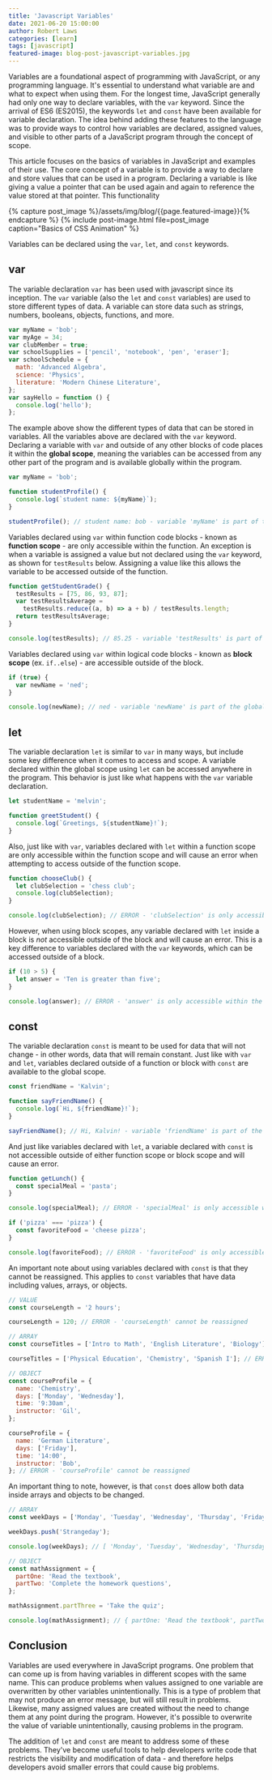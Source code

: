 ```yaml
---
title: 'Javascript Variables'
date: 2021-06-20 15:00:00
author: Robert Laws
categories: [learn]
tags: [javascript]
featured-image: blog-post-javascript-variables.jpg
---
```


Variables are a foundational aspect of programming with JavaScript, or any programming language. It's essential to understand what variable are and what to expect when using them.<!-- more --> For the longest time, JavaScript generally had only one way to declare variables, with the `var` keyword. Since the arrival of ES6 (ES2015), the keywords `let` and `const` have been available for variable declaration. The idea behind adding these features to the language was to provide ways to control how variables are declared, assigned values, and visible to other parts of a JavaScript program through the concept of scope.

This article focuses on the basics of variables in JavaScript and examples of their use. The core concept of a variable is to provide a way to declare and store values that can be used in a program. Declaring a variable is like giving a value a pointer that can be used again and again to reference the value stored at that pointer. This functionality

{% capture post_image %}/assets/img/blog/{{page.featured-image}}{% endcapture %}
{% include post-image.html file=post_image caption="Basics of CSS Animation" %}

Variables can be declared using the `var`, `let`, and `const` keywords.

## var

The variable declaration `var` has been used with javascript since its inception. The `var` variable (also the `let` and `const` variables) are used to store different types of data. A variable can store data such as strings, numbers, booleans, objects, functions, and more.

```javascript
var myName = 'bob';
var myAge = 34;
var clubMember = true;
var schoolSupplies = ['pencil', 'notebook', 'pen', 'eraser'];
var schoolSchedule = {
  math: 'Advanced Algebra',
  science: 'Physics',
  literature: 'Modern Chinese Literature',
};
var sayHello = function () {
  console.log('hello');
};
```

The example above show the different types of data that can be stored in variables. All the variables above are declared with the `var` keyword. Declaring a variable with `var` and outside of any other blocks of code places it within the **global scope**, meaning the variables can be accessed from any other part of the program and is available globally within the program.

```javascript
var myName = 'bob';

function studentProfile() {
  console.log(`student name: ${myName}`);
}

studentProfile(); // student name: bob - variable 'myName' is part of the global scope
```

Variables declared using `var` within function code blocks - known as **function scope** - are only accessible within the function. An exception is when a variable is assigned a value but not declared using the `var` keyword, as shown for `testResults` below. Assigning a value like this allows the variable to be accessed outside of the function.

```javascript
function getStudentGrade() {
  testResults = [75, 86, 93, 87];
  var testResultsAverage =
    testResults.reduce((a, b) => a + b) / testResults.length;
  return testResultsAverage;
}

console.log(testResults); // 85.25 - variable 'testResults' is part of the global scope
```

Variables declared using `var` within logical code blocks - known as **block scope** (ex. `if..else`) - are accessible outside of the block.

```javascript
if (true) {
  var newName = 'ned';
}

console.log(newName); // ned - variable 'newName' is part of the global scope
```

## let

The variable declaration `let` is similar to `var` in many ways, but include some key difference when it comes to access and scope. A variable declared within the global scope using `let` can be accessed anywhere in the program. This behavior is just like what happens with the `var` variable declaration.

```javascript
let studentName = 'melvin';

function greetStudent() {
  console.log(`Greetings, ${studentName}!`);
}
```

Also, just like with `var`, variables declared with `let` within a function scope are only accessible within the function scope and will cause an error when attempting to access outside of the function scope.

```javascript
function chooseClub() {
  let clubSelection = 'chess club';
  console.log(clubSelection);
}

console.log(clubSelection); // ERROR - 'clubSelection' is only accessible within the function scope
```

However, when using block scopes, any variable declared with `let` inside a block is _not_ accessible outside of the block and will cause an error. This is a key difference to variables declared with the `var` keywords, which can be accessed outside of a block.

```javascript
if (10 > 5) {
  let answer = 'Ten is greater than five';
}

console.log(answer); // ERROR - 'answer' is only accessible within the block scope
```

## const

The variable declaration `const` is meant to be used for data that will not change - in other words, data that will remain constant. Just like with `var` and `let`, variables declared outside of a function or block with `const` are available to the global scope.

```javascript
const friendName = 'Kalvin';

function sayFriendName() {
  console.log(`Hi, ${friendName}!`);
}

sayFriendName(); // Hi, Kalvin! - variable 'friendName' is part of the global scope
```

And just like variables declared with `let`, a variable declared with `const` is not accessible outside of either function scope or block scope and will cause an error.

```javascript
function getLunch() {
  const specialMeal = 'pasta';
}

console.log(specialMeal); // ERROR - 'specialMeal' is only accessible within the function scope

if ('pizza' === 'pizza') {
  const favoriteFood = 'cheese pizza';
}

console.log(favoriteFood); // ERROR - 'favoriteFood' is only accessible within the block scope
```

An important note about using variables declared with `const` is that they cannot be reassigned. This applies to `const` variables that have data including values, arrays, or objects.

```javascript
// VALUE
const courseLength = '2 hours';

courseLength = 120; // ERROR - 'courseLength' cannot be reassigned

// ARRAY
const courseTitles = ['Intro to Math', 'English Literature', 'Biology'];

courseTitles = ['Physical Education', 'Chemistry', 'Spanish I']; // ERROR = 'courseTitles' cannot be reassigned

// OBJECT
const courseProfile = {
  name: 'Chemistry',
  days: ['Monday', 'Wednesday'],
  time: '9:30am',
  instructor: 'Gil',
};

courseProfile = {
  name: 'German Literature',
  days: ['Friday'],
  time: '14:00',
  instructor: 'Bob',
}; // ERROR - 'courseProfile' cannot be reassigned
```

An important thing to note, however, is that `const` does allow both data inside arrays and objects to be changed.

```javascript
// ARRAY
const weekDays = ['Monday', 'Tuesday', 'Wednesday', 'Thursday', 'Friday'];

weekDays.push('Strangeday');

console.log(weekDays); // [ 'Monday', 'Tuesday', 'Wednesday', 'Thursday', 'Friday', 'Strangeday' ]

// OBJECT
const mathAssignment = {
  partOne: 'Read the textbook',
  partTwo: 'Complete the homework questions',
};

mathAssignment.partThree = 'Take the quiz';

console.log(mathAssignment); // { partOne: 'Read the textbook', partTwo: 'Complete the homework questions', partThree: 'Take the quiz' }
```

## Conclusion

Variables are used everywhere in JavaScript programs. One problem that can come up is from having variables in different scopes with the same name. This can produce problems when values assigned to one variable are overwritten by other variables unintentionally. This is a type of problem that may not produce an error message, but will still result in problems. Likewise, many assigned values are created without the need to change them at any point during the program. However, it's possible to overwrite the value of variable unintentionally, causing problems in the program.

The addition of `let` and `const` are meant to address some of these problems. They've become useful tools to help developers write code that restricts the visibility and modification of data - and therefore helps developers avoid smaller errors that could cause big problems.
